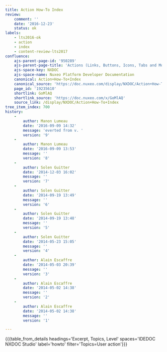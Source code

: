 ```yaml
---
title: Action How-To Index
review:
    comment: ''
    date: '2016-12-23'
    status: ok
labels:
    - lts2016-ok
    - action
    - index
    - content-review-lts2017
confluence:
    ajs-parent-page-id: '950289'
    ajs-parent-page-title: 'Actions (Links, Buttons, Icons, Tabs and More)'
    ajs-space-key: NXDOC
    ajs-space-name: Nuxeo Platform Developer Documentation
    canonical: Action+How-To+Index
    canonical_source: 'https://doc.nuxeo.com/display/NXDOC/Action+How-To+Index'
    page_id: '19235610'
    shortlink: GoMlAQ
    shortlink_source: 'https://doc.nuxeo.com/x/GoMlAQ'
    source_link: /display/NXDOC/Action+How-To+Index
tree_item_index: 700
history:
    - 
        author: Manon Lumeau
        date: '2016-09-09 14:32'
        message: 'everted from v. '
        version: '9'
    - 
        author: Manon Lumeau
        date: '2016-09-09 13:53'
        message: ''
        version: '8'
    - 
        author: Solen Guitter
        date: '2014-12-03 16:02'
        message: ''
        version: '7'
    - 
        author: Solen Guitter
        date: '2014-09-19 13:49'
        message: ''
        version: '6'
    - 
        author: Solen Guitter
        date: '2014-09-19 13:48'
        message: ''
        version: '5'
    - 
        author: Solen Guitter
        date: '2014-05-23 15:05'
        message: ''
        version: '4'
    - 
        author: Alain Escaffre
        date: '2014-05-03 20:39'
        message: ''
        version: '3'
    - 
        author: Alain Escaffre
        date: '2014-05-02 14:38'
        message: ''
        version: '2'
    - 
        author: Alain Escaffre
        date: '2014-05-02 14:38'
        message: ''
        version: '1'

---
```

{{{table_from_details headings='Excerpt, Topics, Level' spaces='IDEDOC NXDOC Studio' label='howto' filter='Topics=User action'}}}

&nbsp;

&nbsp;

